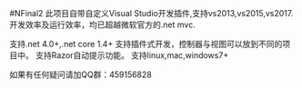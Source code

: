 #NFinal2
此项目自带自定义Visual Studio开发插件,支持vs2013,vs2015,vs2017.
开发效率及运行效率，均已超越微软官方的.net mvc.

支持.net 4.0+,.net core 1.4+
支持插件式开发，控制器与视图可以放到不同的项目中。
支持Razor自动提示功能。
支持linux,mac,windows7+

如果有任何疑问请加QQ群：459156828
